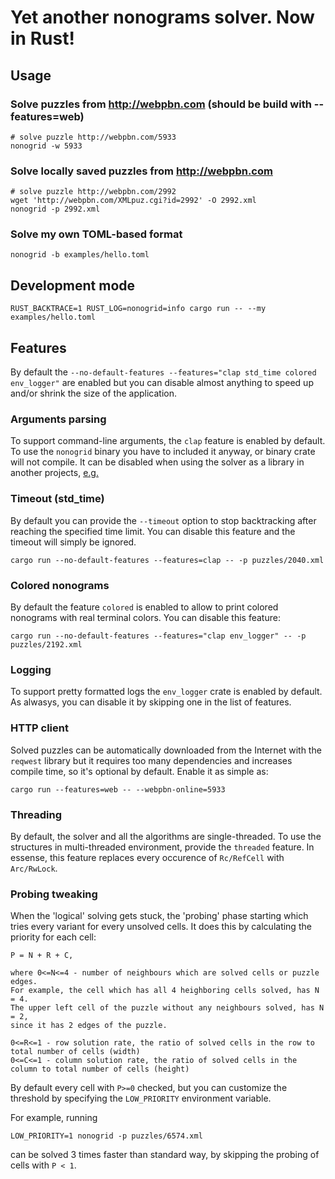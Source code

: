 # Yet another nonograms solver. Now in Rust!

## Usage

### Solve puzzles from http://webpbn.com (should be build with --features=web)

```
# solve puzzle http://webpbn.com/5933
nonogrid -w 5933
```

### Solve locally saved puzzles from http://webpbn.com

```
# solve puzzle http://webpbn.com/2992
wget 'http://webpbn.com/XMLpuz.cgi?id=2992' -O 2992.xml
nonogrid -p 2992.xml
```

### Solve my own TOML-based format

```
nonogrid -b examples/hello.toml
```


## Development mode

```
RUST_BACKTRACE=1 RUST_LOG=nonogrid=info cargo run -- --my examples/hello.toml
```


## Features

By default the `--no-default-features --features="clap std_time colored env_logger"` are enabled but you can disable almost anything
to speed up and/or shrink the size of the application.

### Arguments parsing

To support command-line arguments, the `clap` feature is enabled by default.
To use the `nonogrid` binary you have to included it anyway, or binary crate will not compile.
It can be disabled when using the solver as a library in another projects, [e.g.](https://github.com/tsionyx/nono/blob/8e2f8f27/Cargo.toml#L19)

### Timeout (std_time)

By default you can provide the `--timeout` option to stop backtracking after reaching the specified time limit.
You can disable this feature and the timeout will simply be ignored.

```
cargo run --no-default-features --features=clap -- -p puzzles/2040.xml
```

### Colored nonograms

By default the feature `colored` is enabled to allow to print colored nonograms with real terminal colors.
You can disable this feature:

```
cargo run --no-default-features --features="clap env_logger" -- -p puzzles/2192.xml
```

### Logging

To support pretty formatted logs the `env_logger` crate is enabled by default.
As alwasys, you can disable it by skipping one in the list of features.


### HTTP client

Solved puzzles can be automatically downloaded from the Internet with the `reqwest` library
but it requires too many dependencies and increases compile time, so it's optional by default.
Enable it as simple as:

```
cargo run --features=web -- --webpbn-online=5933
```

### Threading

By default, the solver and all the algorithms are single-threaded. To use the structures
in multi-threaded environment, provide the `threaded` feature. In essense, this feature
replaces every occurence of `Rc/RefCell` with `Arc/RwLock`.


### Probing tweaking

When the 'logical' solving gets stuck, the 'probing' phase starting which tries every variant
for every unsolved cells. It does this by calculating the priority for each cell:

```
P = N + R + C,

where 0<=N<=4 - number of neighbours which are solved cells or puzzle edges.
For example, the cell which has all 4 heighboring cells solved, has N = 4.
The upper left cell of the puzzle without any neighbours solved, has N = 2,
since it has 2 edges of the puzzle.

0<=R<=1 - row solution rate, the ratio of solved cells in the row to total number of cells (width)
0<=C<=1 - column solution rate, the ratio of solved cells in the column to total number of cells (height)
```

By default every cell with `P>=0` checked, but you can customize the threshold by specifying
the `LOW_PRIORITY` environment variable.

For example, running
```
LOW_PRIORITY=1 nonogrid -p puzzles/6574.xml
```

can be solved 3 times faster than standard way, by skipping the probing of cells with `P < 1`.
